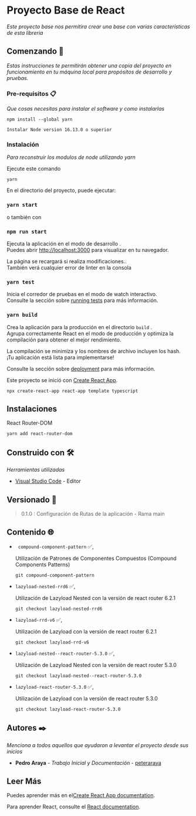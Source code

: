 # Proyecto Base de React
_Este proyecto base nos permitira crear una base con varias caracteristicas de esta libreria_

## Comenzando 🚀
_Estas instrucciones te permitirán obtener una copia del proyecto en funcionamiento en tu máquina local para propósitos de desarrollo y pruebas._
### Pre-requisitos 📋

_Que cosas necesitas para instalar el software y como instalarlas_

```
npm install --global yarn

Instalar Node version 16.13.0 o superior
```

### Instalación 
_Para reconstruir los modulos de node utilizando yarn_

 Ejecute este comando

```
yarn
```

En el directorio del proyecto, puede ejecutar:

  ### `yarn start` 

  o también con
  ### `npm run start`

Ejecuta la aplicación en el modo de desarrollo .\
Puedes abrir [http://localhost:3000](http://localhost:3000) para visualizar en tu navegador.


La página se recargará si realiza modificaciones..\
También verá cualquier error de linter en la consola

### `yarn test`

Inicia el corredor de pruebas en el modo de watch interactivo.\
Consulte la sección sobre [running tests](https://facebook.github.io/create-react-app/docs/running-tests) para más información.

### `yarn build`

Crea la aplicación para la producción en el directorio `build` .\
Agrupa correctamente React en el modo de producción y optimiza la compilación para obtener el mejor rendimiento.

La compilación se minimiza y los nombres de archivo incluyen los hash. \
¡Tu aplicación está lista para implementarse!


Consulte la sección sobre [deployment](https://facebook.github.io/create-react-app/docs/deployment) para más información.







Este proyecto se inició con [Create React App](https://github.com/facebook/create-react-app).
```
npx create-react-app react-app template typescript
```
## Instalaciones 


React Router-DOM 
```
yarn add react-router-dom
```

## Construido con 🛠️

_Herramientas utilizadas_

* [Visual Studio Code](https://code.visualstudio.com/) - Editor

## Versionado 📌
  > 0.1.0  : Configuración de Rutas de la aplicación - Rama main


## Contenido :globe_with_meridians:

 -  ` compound-component-pattern` :white_check_mark:,
  
      Utilización de Patrones de Componentes Compuestos (Compound Components Patterns)
       ```
      git compound-component-pattern
      ```       

 -  `lazyload-nested-rrd6` :white_check_mark:,
  
      Utilización de Lazyload Nested con la versión de react router 6.2.1
       ```
      git checkout lazyload-nested-rrd6
      ```          

  -  `lazyload-rrd-v6` :white_check_mark:,
  
      Utilización de Lazyload con la versión de react router 6.2.1
       ```
      git checkout lazyload-rrd-v6 
      ```          

 -  `lazyload-nested--react-router-5.3.0` :white_check_mark:,
  
      Utilización de Lazyload Nested con la versión de react router 5.3.0
       ```
      git checkout lazyload-nested--react-router-5.3.0  
      ```          

  -  `lazyload-react-router-5.3.0` :white_check_mark:,
  
      Utilización de Lazyload con la versión de react router 5.3.0
       ```
      git checkout lazyload-react-router-5.3.0  
      ```          
 
           
      
## Autores ✒️

_Menciona a todos aquellos que ayudaron a levantar el proyecto desde sus inicios_

* **Pedro Araya** - *Trabajo Inicial y Documentación* - [peteraraya](https://github.com/peteraraya)


## Leer Más

Puedes aprender más en el[Create React App documentation](https://facebook.github.io/create-react-app/docs/getting-started).


Para aprender React, consulte el [React documentation](https://reactjs.org/).
